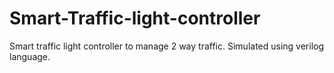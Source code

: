 # Smart-Traffic-light-controller
Smart traffic light controller to manage 2 way traffic. Simulated using verilog language.
